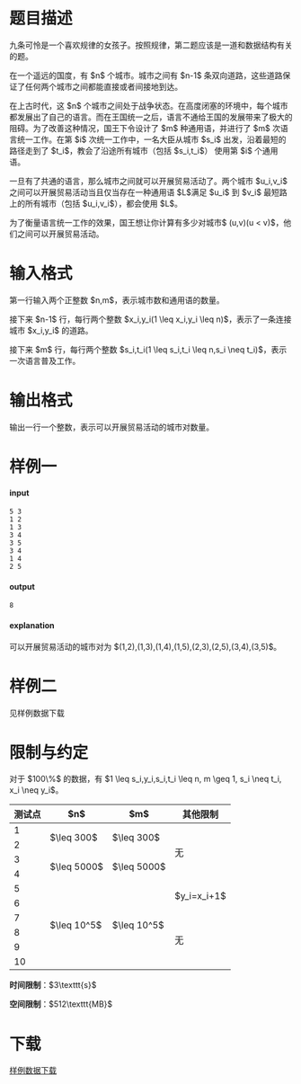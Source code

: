 # 题目描述

<p>九条可怜是一个喜欢规律的女孩子。按照规律，第二题应该是一道和数据结构有关的题。</p>
<p>在一个遥远的国度，有 $n$ 个城市。城市之间有 $n-1$ 条双向道路，这些道路保证了任何两个城市之间都能直接或者间接地到达。</p>
<p>在上古时代，这 $n$ 个城市之间处于战争状态。在高度闭塞的环境中，每个城市都发展出了自己的语言。而在王国统一之后，语言不通给王国的发展带来了极大的阻碍。为了改善这种情况，国王下令设计了 $m$ 种通用语，并进行了 $m$ 次语言统一工作。在第 $i$ 次统一工作中，一名大臣从城市 $s_i$ 出发，沿着最短的路径走到了 $t_i$，教会了沿途所有城市（包括 $s_i,t_i$） 使用第 $i$ 个通用语。</p>
<p>一旦有了共通的语言，那么城市之间就可以开展贸易活动了。两个城市 $u_i,v_i$ 之间可以开展贸易活动当且仅当存在一种通用语 $L$满足 $u_i$ 到 $v_i$ 最短路上的所有城市（包括 $u_i,v_i$），都会使用 $L$。</p>
<p>为了衡量语言统一工作的效果，国王想让你计算有多少对城市$ (u,v)(u &lt; v)$，他们之间可以开展贸易活动。</p>

# 输入格式


<p>第一行输入两个正整数 $n,m$，表示城市数和通用语的数量。</p>
<p>接下来 $n-1$ 行，每行两个整数 $x_i,y_i(1 \leq x_i,y_i \leq n)$，表示了一条连接城市 $x_i,y_i$ 的道路。</p>
<p>接下来 $m$ 行，每行两个整数 $s_i,t_i(1 \leq s_i,t_i \leq n,s_i \neq t_i)$，表示一次语言普及工作。</p>

# 输出格式


<p>输出一行一个整数，表示可以开展贸易活动的城市对数量。</p>

# 样例一


<h4>input</h4>
<pre><code>5 3
1 2
1 3
3 4
3 5
3 4
1 4
2 5</code></pre>
<h4>output</h4>
<pre><code>8</code></pre>
<h4>explanation</h4>
<p>可以开展贸易活动的城市对为 $(1,2),(1,3),(1,4),(1,5),(2,3),(2,5),(3,4),(3,5)$。</p>

# 样例二


<p>见样例数据下载</p>

# 限制与约定


<p>对于 $100\%$ 的数据，有 $1 \leq s_i,y_i,s_i,t_i \leq n, m \geq 1, s_i \neq t_i, x_i \neq y_i$。</p>
<div class="table-responsive">
<table class="table table-bordered table-text-center table-vertical-middle"><thead><tr><th>测试点</th>
    <th>$n$</th>
    <th>$m$</th>
    <th>其他限制</th>
  </tr></thead><tbody><tr><td>1</td>
    <td rowspan="2">$\leq 300$</td>
    <td rowspan="2">$\leq 300$</td>
    <td rowspan="4">无</td>
  </tr><tr><td>2</td>
  </tr><tr><td>3</td>
    <td rowspan="2">$\leq 5000$</td>
    <td rowspan="2">$\leq 5000$</td>
  </tr><tr><td>4</td>
  </tr><tr><td>5</td>
    <td rowspan="6">$\leq 10^5$</td>
    <td rowspan="6">$\leq 10^5$</td>
    <td rowspan="2">$y_i=x_i+1$</td>
  </tr><tr><td>6</td>
  </tr><tr><td>7</td>
    <td rowspan="4">无</td>
  </tr><tr><td>8</td>
  </tr><tr><td>9</td>
  </tr><tr><td>10</td>
  </tr></tbody></table></div>

<p><strong>时间限制</strong>：$3\texttt{s}$</p>
<p><strong>空间限制</strong>：$512\texttt{MB}$</p>

# 下载


<p><a href="/download.php?type=problem&amp;id=470">样例数据下载</a></p>
